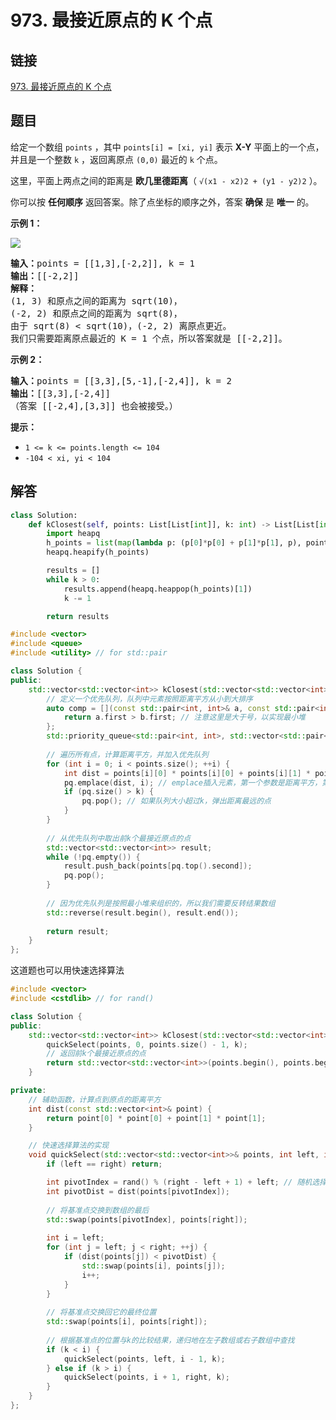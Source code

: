 # 973. 最接近原点的 K 个点

## 链接

[973. 最接近原点的 K 个点](https://leetcode.cn/problems/k-closest-points-to-origin/description/)

## 题目

给定一个数组 `points` ，其中 `points[i] = [xi, yi]` 表示 **X-Y** 平面上的一个点，并且是一个整数 `k` ，返回离原点 `(0,0)` 最近的 `k` 个点。

这里，平面上两点之间的距离是 **欧几里德距离**（ `√(x1 - x2)2 + (y1 - y2)2` ）。

你可以按 **任何顺序** 返回答案。除了点坐标的顺序之外，答案 **确保** 是 **唯一** 的。

**示例 1：**

![](https://assets.leetcode.com/uploads/2021/03/03/closestplane1.jpg)

<pre><strong>输入：</strong>points = [[1,3],[-2,2]], k = 1
<strong>输出：</strong>[[-2,2]]
<strong>解释： </strong>
(1, 3) 和原点之间的距离为 sqrt(10)，
(-2, 2) 和原点之间的距离为 sqrt(8)，
由于 sqrt(8) &lt; sqrt(10)，(-2, 2) 离原点更近。
我们只需要距离原点最近的 K = 1 个点，所以答案就是 [[-2,2]]。
</pre>

**示例 2：**

<pre><strong>输入：</strong>points = [[3,3],[5,-1],[-2,4]], k = 2
<strong>输出：</strong>[[3,3],[-2,4]]
（答案 [[-2,4],[3,3]] 也会被接受。）
</pre>

**提示：**

* `1 <= k <= points.length <= 104`
* `-104 < xi, yi < 104`

## 解答

```python
class Solution:
    def kClosest(self, points: List[List[int]], k: int) -> List[List[int]]:
        import heapq
        h_points = list(map(lambda p: (p[0]*p[0] + p[1]*p[1], p), points))
        heapq.heapify(h_points)

        results = []
        while k > 0:
            results.append(heapq.heappop(h_points)[1])
            k -= 1

        return results
```

```cpp
#include <vector>
#include <queue>
#include <utility> // for std::pair

class Solution {
public:
    std::vector<std::vector<int>> kClosest(std::vector<std::vector<int>>& points, int k) {
        // 定义一个优先队列，队列中元素按照距离平方从小到大排序
        auto comp = [](const std::pair<int, int>& a, const std::pair<int, int>& b) {
            return a.first > b.first; // 注意这里是大于号，以实现最小堆
        };
        std::priority_queue<std::pair<int, int>, std::vector<std::pair<int, int>>, decltype(comp)> pq(comp);
        
        // 遍历所有点，计算距离平方，并加入优先队列
        for (int i = 0; i < points.size(); ++i) {
            int dist = points[i][0] * points[i][0] + points[i][1] * points[i][1];
            pq.emplace(dist, i); // emplace插入元素，第一个参数是距离平方，第二个参数是点的索引
            if (pq.size() > k) {
                pq.pop(); // 如果队列大小超过k，弹出距离最远的点
            }
        }
        
        // 从优先队列中取出前k个最接近原点的点
        std::vector<std::vector<int>> result;
        while (!pq.empty()) {
            result.push_back(points[pq.top().second]);
            pq.pop();
        }
        
        // 因为优先队列是按照最小堆来组织的，所以我们需要反转结果数组
        std::reverse(result.begin(), result.end());
        
        return result;
    }
};
```

这道题也可以用快速选择算法

```cpp
#include <vector>
#include <cstdlib> // for rand()

class Solution {
public:
    std::vector<std::vector<int>> kClosest(std::vector<std::vector<int>>& points, int k) {
        quickSelect(points, 0, points.size() - 1, k);
        // 返回前k个最接近原点的点
        return std::vector<std::vector<int>>(points.begin(), points.begin() + k);
    }

private:
    // 辅助函数，计算点到原点的距离平方
    int dist(const std::vector<int>& point) {
        return point[0] * point[0] + point[1] * point[1];
    }

    // 快速选择算法的实现
    void quickSelect(std::vector<std::vector<int>>& points, int left, int right, int k) {
        if (left == right) return;

        int pivotIndex = rand() % (right - left + 1) + left; // 随机选择一个基准点
        int pivotDist = dist(points[pivotIndex]);
        
        // 将基准点交换到数组的最后
        std::swap(points[pivotIndex], points[right]);
        
        int i = left;
        for (int j = left; j < right; ++j) {
            if (dist(points[j]) < pivotDist) {
                std::swap(points[i], points[j]);
                i++;
            }
        }
        
        // 将基准点交换回它的最终位置
        std::swap(points[i], points[right]);
        
        // 根据基准点的位置与k的比较结果，递归地在左子数组或右子数组中查找
        if (k < i) {
            quickSelect(points, left, i - 1, k);
        } else if (k > i) {
            quickSelect(points, i + 1, right, k);
        }
    }
};
```
